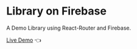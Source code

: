# Library on Firebase

A Demo Library using React-Router and Firebase.

[Live Demo](https://library-7ec9f.web.app/) :point_left:
